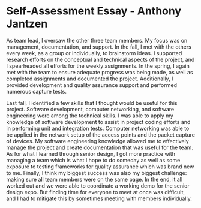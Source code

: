 # Self-Assessment Essay - Anthony Jantzen

As team lead, I oversaw the other three team members. My focus was on management, documentation, and support. In the fall, I met with the others every week, as a group or individually, to brainstorm ideas. I supported research efforts on the conceptual and technical aspects of the project, and I spearheaded all efforts for the weekly assignments. In the spring, I again met with the team to ensure adequate progress was being made, as well as completed assignments and documented the project. Additionally, I provided development and quality assurance support and performed numerous capture tests.

Last fall, I identified a few skills that I thought would be useful for this project. Software development, computer networking, and software engineering were among the technical skills. I was able to apply my knowledge of software development to assist in project coding efforts and in performing unit and integration tests. Computer networking was able to be applied in the network setup of the access points and the packet capture of devices. My software engineering knowledge allowed me to effectively manage the project and create documentation that was useful for the team. As for what I learned through senior design, I got more practice with managing a team which is what I hope to do someday as well as some exposure to testing frameworks for quality assurance which was brand new to me. Finally, I think my biggest success was also my biggest challenge: making sure all team members were on the same page. In the end, it all worked out and we were able to coordinate a working demo for the senior design expo. But finding time for everyone to meet at once was difficult, and I had to mitigate this by sometimes meeting with members individually.